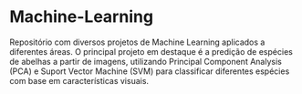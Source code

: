 # Machine-Learning

Repositório com diversos projetos de Machine Learning aplicados a diferentes áreas. O principal projeto em destaque é a predição de espécies de abelhas a partir de imagens, utilizando Principal Component Analysis (PCA) e Suport Vector Machine (SVM) para classificar diferentes espécies com base em características visuais.
